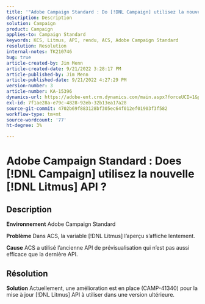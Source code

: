```yaml
---
title: '"Adobe Campaign Standard : Do [!DNL Campaign] utilisez la nouvelle [!DNL Litmus] API ?'''
description: Description
solution: Campaign
product: Campaign
applies-to: Campaign Standard
keywords: KCS, Litmus, API, rendu, ACS, Adobe Campaign Standard
resolution: Resolution
internal-notes: TK210746
bug: true
article-created-by: Jim Menn
article-created-date: 9/21/2022 3:28:17 PM
article-published-by: Jim Menn
article-published-date: 9/21/2022 4:27:29 PM
version-number: 3
article-number: KA-15396
dynamics-url: https://adobe-ent.crm.dynamics.com/main.aspx?forceUCI=1&pagetype=entityrecord&etn=knowledgearticle&id=8c66a603-c239-ed11-9db1-0022480866ad
exl-id: 7f1ae28a-e79c-4828-92eb-32b13ea17a28
source-git-commit: 4702b69f883128bf305ec64f012ef01903f3f582
workflow-type: tm+mt
source-wordcount: '77'
ht-degree: 3%

---
```


# Adobe Campaign Standard : Does [!DNL Campaign] utilisez la nouvelle [!DNL Litmus] API ?

## Description


<b>Environnement</b>
Adobe Campaign Standard

<b>Problème</b>
Dans ACS, la variable [!DNL Litmus] l’aperçu s’affiche lentement.

<b>Cause</b>
ACS a utilisé l’ancienne API de prévisualisation qui n’est pas aussi efficace que la dernière API.


## Résolution


<b>Solution</b>
Actuellement, une amélioration est en place (CAMP-41340) pour la mise à jour [!DNL Litmus] API à utiliser dans une version ultérieure.
